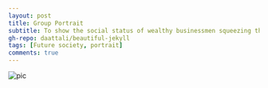 ```yaml
---
layout: post
title: Group Portrait
subtitle: To show the social status of wealthy businessmen squeezing the masses in a future society with a huge gap between rich and poor.
gh-repo: daattali/beautiful-jekyll
tags: [Future society, portrait]
comments: true
---
```


![pic](https://kexin-lee.github.io/assets/img/3.png)
